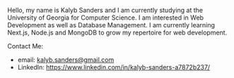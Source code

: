 Hello, my name is Kalyb Sanders and I am currently studying at the University of Georgia for Computer Science.
I am interested in Web Development as well as Database Management. I am currently learning Next.js, Node.js and MongoDB to
grow my repertoire for web development.

Contact Me:
- email: kalyb.sanders@gmail.com
- LinkedIn: https://www.linkedin.com/in/kalyb-sanders-a7872b237/


<!---
KalybSanders/KalybSanders is a ✨ special ✨ repository because its `README.md` (this file) appears on your GitHub profile.
You can click the Preview link to take a look at your changes.
--->

